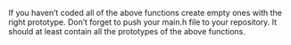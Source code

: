 If you haven’t coded all of the above functions create empty ones with the right prototype.
Don’t forget to push your main.h file to your repository. It should at least contain all the prototypes of the above functions.
